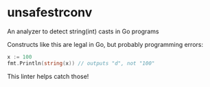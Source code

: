 # unsafestrconv
An analyzer to detect string(int) casts in Go programs

Constructs like this are legal in Go, but probably programming errors:

```go
x := 100
fmt.Println(string(x)) // outputs "d", not "100"
```

This linter helps catch those!